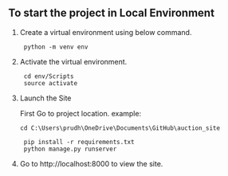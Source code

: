 ## To start the project in Local Environment

1. Create a virtual environment using below command.
        
        python -m venv env

2. Activate the virtual environment.
        
        cd env/Scripts
        source activate

3. Launch the Site
        
    First Go to project location. example: 
    
    `cd C:\Users\prudh\OneDrive\Documents\GitHub\auction_site`

        pip install -r requirements.txt
        python manage.py runserver

4. Go to http://localhost:8000 to view the site. 